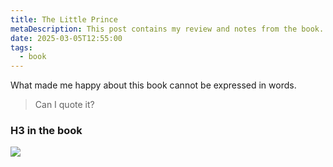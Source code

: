 ```yaml
---
title: The Little Prince
metaDescription: This post contains my review and notes from the book.
date: 2025-03-05T12:55:00
tags:
  - book
---
```

What made me happy about this book cannot be expressed in words.

> Can I quote it?

### H3 in the book

![](https://wallpapers.com/images/hd/hd-book-cover-of-the-little-prince-e9t2ems785swmqq0.jpg)
